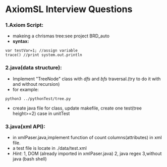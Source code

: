 # AxiomSL Interview Questions
### 1.Axiom Script:  
* makeing a chrismas tree:see project BRD_auto 
* **syntax:**
~~~~
var testVar=1; //assign variable
trace() //print system.out.println

~~~~

### 2.java(data structure):  
* Implement "TreeNode" class with *dfs* and *bfs* traversal.(try to do it with and without recursion)  
* for example:  
~~~~
python3 ../pythonTest/tree.py 
~~~~
* create java file for class, update makefile, create one test(tree height>=2) case in unitTest 
### 3.java(xml API):
* in xmlPaser.java,implement function of count columns(attributes) in xml file.
* a test file is locate in ./data/test.xml
* *Hint*: 1, DOM (already imported in xmlPaser.java) 2, java regex 3,without java (bash shell)


